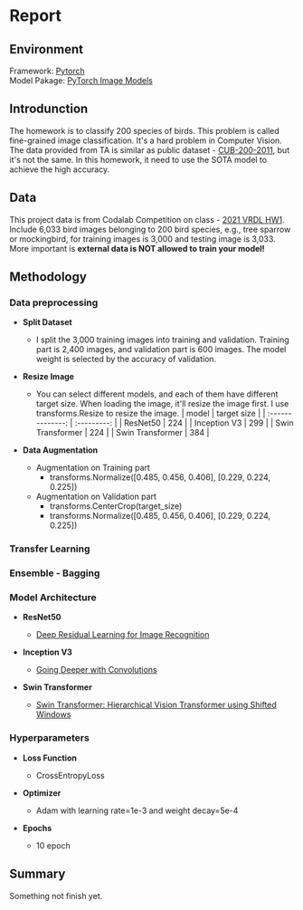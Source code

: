 # Report

## Environment

Framework: [Pytorch](https://pytorch.org/)  
Model Pakage: [PyTorch Image Models](https://github.com/rwightman/pytorch-image-models/)

## Introdunction

The homework is to classify 200 species of birds. This problem is called fine-grained image classification.
It's a hard problem in Computer Vision. The data provided from TA is similar as public dataset - [CUB-200-2011](http://www.vision.caltech.edu/visipedia/CUB-200-2011.html), but it's not the same. In this homework, it need to use the SOTA model to achieve the high accuracy.

## Data

This project data is from Codalab Competition on class - [2021 VRDL HW1](https://competitions.codalab.org/competitions/35668?secret_key=09789b13-35ec-4928-ac0f-6c86631dda07). Include 6,033 bird images belonging to 200 bird species, e.g., tree sparrow or mockingbird, for training images is 3,000 and testing image is 3,033. More important is **external data is NOT allowed to train your model!**

## Methodology

### Data preprocessing

* **Split Dataset**
  * I split the 3,000 training images into training and validation. Training part is 2,400 images, and validation part is 600 images. The model weight is selected by the accuracy of validation.

* **Resize Image**
  * You can select different models, and each of them have different target size. When loading the image, it'll resize the image first. I use
    transforms.Resize
  to resize the image.
    |      model       | target size |
    | :--------------: | :---------: |
    |     ResNet50     |     224     |
    |   Inception V3   |     299     |
    | Swin Transformer |     224     |
    | Swin Transformer |     384     |

* **Data Augmentation**
  * Augmentation on Training part
    * transforms.Normalize([0.485, 0.456, 0.406], [0.229, 0.224, 0.225])
  * Augmentation on Validation part
    * transforms.CenterCrop(target_size)
    * transforms.Normalize([0.485, 0.456, 0.406], [0.229, 0.224, 0.225])

### Transfer Learning

### Ensemble - Bagging

### Model Architecture

* **ResNet50**
  * [Deep Residual Learning for Image Recognition](https://arxiv.org/abs/1512.03385)

* **Inception V3**
  * [Going Deeper with Convolutions](https://arxiv.org/abs/1409.4842)

* **Swin Transformer**
  * [Swin Transformer: Hierarchical Vision Transformer using Shifted Windows](https://arxiv.org/pdf/2103.14030.pdf)

### Hyperparameters

* **Loss Function**
  * CrossEntropyLoss

* **Optimizer**
  * Adam with learning rate=1e-3 and weight decay=5e-4

* **Epochs**
  * 10 epoch

## Summary

  Something not finish yet.
